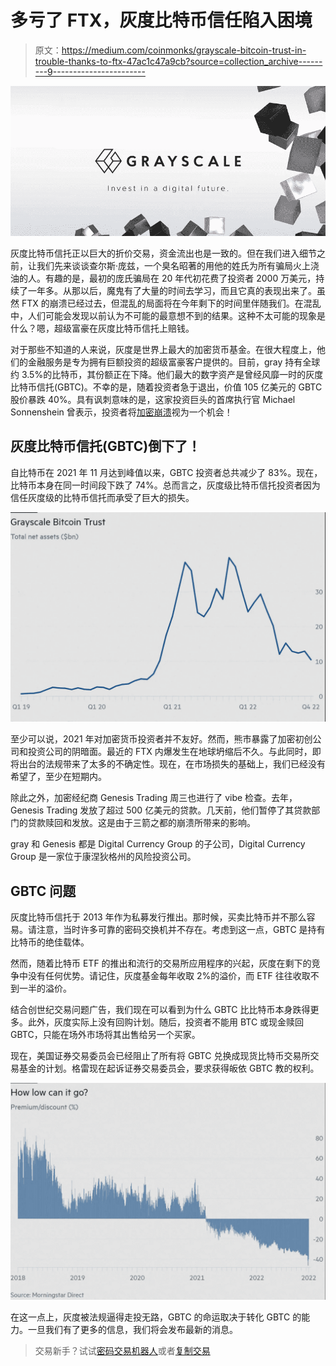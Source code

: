 # 多亏了 FTX，灰度比特币信任陷入困境

> 原文：<https://medium.com/coinmonks/grayscale-bitcoin-trust-in-trouble-thanks-to-ftx-47ac1c47a9cb?source=collection_archive---------9----------------------->

![](img/5bcdb9f760aeea862992aa4d218f8222.png)

灰度比特币信托正以巨大的折价交易，资金流出也是一致的。但在我们进入细节之前，让我们先来谈谈查尔斯·庞兹，一个臭名昭著的用他的姓氏为所有骗局火上浇油的人。有趣的是，最初的庞氏骗局在 20 年代初花费了投资者 2000 万美元，持续了一年多。从那以后，魔鬼有了大量的时间去学习，而且它真的表现出来了。虽然 FTX 的崩溃已经过去，但混乱的局面将在今年剩下的时间里伴随我们。在混乱中，人们可能会发现以前认为不可能的最意想不到的结果。这种不太可能的现象是什么？嗯，超级富豪在灰度比特币信托上赔钱。

对于那些不知道的人来说，灰度是世界上最大的加密货币基金。在很大程度上，他们的金融服务是专为拥有巨额投资的超级富豪客户提供的。目前，gray 持有全球约 3.5%的比特币，其份额正在下降。他们最大的数字资产是曾经风靡一时的灰度比特币信托(GBTC)。不幸的是，随着投资者急于退出，价值 105 亿美元的 GBTC 股价暴跌 40%。具有讽刺意味的是，这家投资巨头的首席执行官 Michael Sonnenshein 曾表示，投资者将[加密崩溃](https://blog.hi.exchange/investors-see-crypto-crash-as-opportunity-grayscale/)视为一个机会！

## **灰度比特币信托(GBTC)倒下了！**

自比特币在 2021 年 11 月达到峰值以来，GBTC 投资者总共减少了 83%。现在，比特币本身在同一时间段下跌了 74%。总而言之，灰度级比特币信托投资者因为信任灰度级的比特币信托而承受了巨大的损失。

![](img/8feebe6d61ab9f2a4cfe32f61f1ddad1.png)

至少可以说，2021 年对加密货币投资者并不友好。然而，熊市暴露了加密初创公司和投资公司的阴暗面。最近的 FTX 内爆发生在地球坍缩后不久。与此同时，即将出台的法规带来了太多的不确定性。现在，在市场损失的基础上，我们已经没有希望了，至少在短期内。

除此之外，加密经纪商 Genesis Trading 周三也进行了 vibe 检查。去年，Genesis Trading 发放了超过 500 亿美元的贷款。几天前，他们暂停了其贷款部门的贷款赎回和发放。这是由于三箭之都的崩溃所带来的影响。

gray 和 Genesis 都是 Digital Currency Group 的子公司，Digital Currency Group 是一家位于康涅狄格州的风险投资公司。

## **GBTC 问题**

灰度比特币信托于 2013 年作为私募发行推出。那时候，买卖比特币并不那么容易。请注意，当时许多可靠的密码交换机并不存在。考虑到这一点，GBTC 是持有比特币的绝佳载体。

然而，随着比特币 ETF 的推出和流行的交易所应用程序的兴起，灰度在剩下的竞争中没有任何优势。请记住，灰度基金每年收取 2%的溢价，而 ETF 往往收取不到一半的溢价。

结合创世纪交易问题广告，我们现在可以看到为什么 GBTC 比比特币本身跌得更多。此外，灰度实际上没有回购计划。随后，投资者不能用 BTC 或现金赎回 GBTC，只能在场外市场将其出售给另一个买家。

现在，美国证券交易委员会已经阻止了所有将 GBTC 兑换成现货比特币交易所交易基金的计划。格雷现在起诉证券交易委员会，要求获得皈依 GBTC 教的权利。

![](img/d630a9a2e01816c8932e67f4f50b7f2c.png)

在这一点上，灰度被法规逼得走投无路，GBTC 的命运取决于转化 GBTC 的能力。一旦我们有了更多的信息，我们将会发布最新的消息。

> 交易新手？试试[密码交易机器人](/coinmonks/crypto-trading-bot-c2ffce8acb2a)或者[复制交易](/coinmonks/top-10-crypto-copy-trading-platforms-for-beginners-d0c37c7d698c)